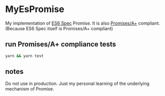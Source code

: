 # MyEsPromise

My implementation of [ES6 Spec](https://www.baidu.com/link?url=pb-ecoL6zfCrXyES2992cc_jwvSvFdk9lvM6fjQkU7f296_OFYd55KUl5atoR1g79wDFUn1fWl6TWmO-0dGp1_&wd=&eqid=fd6dad56001103b1000000065e775928) Promise. It is also [Promises/A+](https://promisesaplus.com/) compliant.(Because ES6 Spec itself is Promises/A+ compliant)

## run Promises/A+ compliance tests

```sh
yarn && yarn test
```

## notes

Do not use in production. Just my personal learning of the underlying mechanism of Promise.
